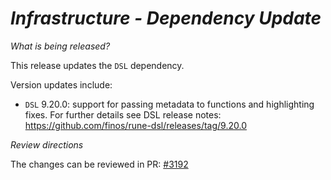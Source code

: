 # _Infrastructure - Dependency Update_

_What is being released?_

This release updates the `DSL` dependency.

Version updates include:
- `DSL` 9.20.0: support for passing metadata to functions and highlighting fixes. For further details see DSL release notes: https://github.com/finos/rune-dsl/releases/tag/9.20.0

_Review directions_

The changes can be reviewed in PR: [#3192](https://github.com/finos/common-domain-model/pull/3192)